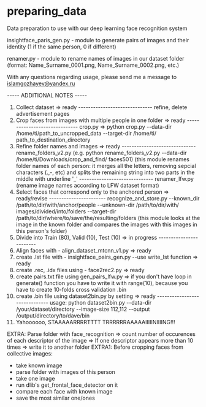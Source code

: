 # preparing_data
Data preparation to use with our deep learning face recognition system

insightface_paris_gen.py - module to generate pairs of images and their identity (1 if the same person, 0 if different)

renamer.py - module to rename names of images in our dataset folder (format: Name_Surname_0001.png, Name_Surname_0002.png, etc.)

With any questions regarding usage, please send me a message to islamgozhayev@yandex.ru

----- ADDITIONAL NOTES -----

1. Collect dataset 												=> ready ------------------------------ refine, delete advertisement pages
2. Crop faces from images with multiple people in one folder 	=> ready ------------------------------ crop.py => python crop.py --data-dir /home/ti/path_to_uncropped_data --target-dir /home/ti/																												path_to_destination_directory
3. Refine folder names and images 								=> ready ------------------------------ rename_folders_v2.py (e.g. python rename_folders_v2.py --data-dir /home/ti/Downloads/crop_and_find/																										   faces501) (this module renames folder names of each person: it merges all the letters, removing 																											sepcial characters (.,-, etc) and splits the remaining string into two parts in the middle with 																										underline '_'
																		 ------------------------------	renamer_lfw.py (rename image names according to LFW dataset format)
4. Select faces that correspond only to the anchored person 	=> ready/revise ----------------------- recognize_and_store.py --known_dir /path/to/dir/with/anchor/people --unknown-dir /path/to/dir/with/																										   images/divided/into/folders --target-dir /path/to/dir/where/to/save/the/resulting/folders (this 																											module looks at the image in the known folder and compares the images with this images in this 																											person's folder)
5. Divide into Train (80), Valid (10), Test (10)				=> in progress ------------------------ 
6. Align faces with - align_dataset_mtcnn_v1.py					=> ready
7. create .lst file with - insightface_pairs_gen.py --use write_lst function => ready
8. create .rec, .idx files using - face2rec2.py 				=> ready
9. create pairs.txt file using gen_pairs_lfw.py 				=> if you don't have loop in generate() function you have to write it with range(10), because you have to create 10-folds cross validation .bin
10. create .bin file using dataset2bin.py by setting 			=> ready ------------------------------ usage: python dataset2bin.py --data-dir /your/dataset/directory --image-size 112,112 --output /output/directory/to/dave/bin
11. Yahoooooo, STAAAAARRRRTTTT TRRRRRRAAAAAIIIIINIIIING!!!

EXTRA: Parse folder with face_recognition => count number of occurences of each descriptor of the image => 
If one descriptor appears more than 10 times => write it to another folder
EXTRA1: Before cropping faces from collective images: 
- take known image
- parse folder with images of this person
- take one image
- run dlib's get_frontal_face_detector on it
- compare each face with known image
- save the most similar one/ones
